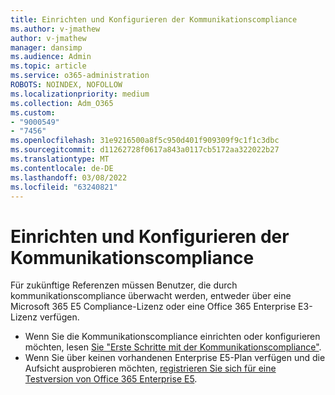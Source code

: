 ```yaml
---
title: Einrichten und Konfigurieren der Kommunikationscompliance
ms.author: v-jmathew
author: v-jmathew
manager: dansimp
ms.audience: Admin
ms.topic: article
ms.service: o365-administration
ROBOTS: NOINDEX, NOFOLLOW
ms.localizationpriority: medium
ms.collection: Adm_O365
ms.custom:
- "9000549"
- "7456"
ms.openlocfilehash: 31e9216500a8f5c950d401f909309f9c1f1c3dbc
ms.sourcegitcommit: d11262728f0617a843a0117cb5172aa322022b27
ms.translationtype: MT
ms.contentlocale: de-DE
ms.lasthandoff: 03/08/2022
ms.locfileid: "63240821"
---
```

# <a name="set-up-and-configure-communication-compliance"></a>Einrichten und Konfigurieren der Kommunikationscompliance

Für zukünftige Referenzen müssen Benutzer, die durch kommunikationscompliance überwacht werden, entweder über eine Microsoft 365 E5 Compliance-Lizenz oder eine Office 365 Enterprise E3-Lizenz verfügen.

* Wenn Sie die Kommunikationscompliance einrichten oder konfigurieren möchten, lesen [Sie "Erste Schritte mit der Kommunikationscompliance"](https://go.microsoft.com/fwlink/?linkid=2111549).
* Wenn Sie über keinen vorhandenen Enterprise E5-Plan verfügen und die Aufsicht ausprobieren möchten, [registrieren Sie sich für eine Testversion von Office 365 Enterprise E5](https://go.microsoft.com/fwlink/p/?LinkID=698279).
